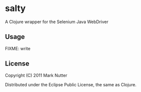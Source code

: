 # salty

A Clojure wrapper for the Selenium Java WebDriver

## Usage

FIXME: write

## License

Copyright (C) 2011 Mark Nutter

Distributed under the Eclipse Public License, the same as Clojure.
